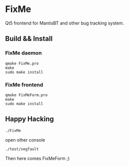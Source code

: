 FixMe
=====

Qt5 frontend for MantisBT and other bug tracking system.


## Build && Install


### FixMe daemon

```
qmake FixMe.pro
make
sudo make install
```


### FixMe frontend

```
qmake FixMeForm.pro
make
sudo make install
```


## Happy Hacking

```
./FixMe
```

open other console

```
./test/segfault
```

Then here comes FixMeForm ;)
